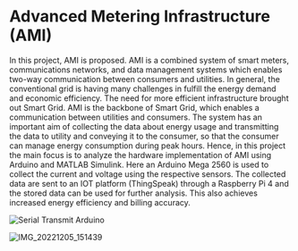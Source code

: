 # Advanced Metering Infrastructure (AMI)

In this project, AMI is proposed. AMI is a combined system of smart meters, communications networks, and data management systems which enables two-way communication between consumers and utilities. In general, the conventional grid is having many challenges in fulfill the energy demand and economic efficiency. The need for more efficient infrastructure brought out Smart Grid. AMI is the backbone of Smart Grid, which enables a communication between utilities and consumers. The system has an important aim of collecting the data about energy usage and transmitting the data to utility and conveying it to the consumer, so that the consumer can manage energy consumption during peak hours. Hence, in this project the main focus is to analyze the hardware implementation of AMI using Arduino and MATLAB Simulink. Here an Arduino Mega 2560 is used to collect the current and voltage using the respective sensors. The collected data are sent to an IOT platform (ThingSpeak) through a Raspberry Pi 4 and the stored data can be used for further analysis. This also achieves increased energy efficiency and billing accuracy.

![Serial Transmit Arduino](https://github.com/user-attachments/assets/8b161df3-7754-4a4e-87db-053a5f6b63ba)

![IMG_20221205_151439](https://github.com/user-attachments/assets/780fcf9e-ef2a-4dfe-bf97-7bddf789b96c)
